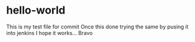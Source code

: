 # hello-world
This is my test file for commit
Once this done trying the same by pusing it into jenkins
I hope it works...
Bravo
